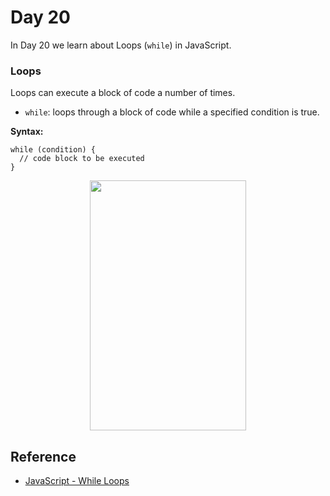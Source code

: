 # Day 20
In Day 20 we learn about Loops (```while```) in JavaScript.

### Loops
Loops can execute a block of code a number of times.

* ```while```: loops through a block of code while a specified condition is true.

**Syntax:**
```
while (condition) {
  // code block to be executed
}
```
<p align="center">
  <img width="250" height="400" src="https://user-images.githubusercontent.com/27751735/64491995-7a852c80-d277-11e9-81c5-7809172a0d0a.jpg">
</p>


## Reference
* [JavaScript - While Loops](https://www.tutorialspoint.com/javascript/javascript_while_loop.htm)

